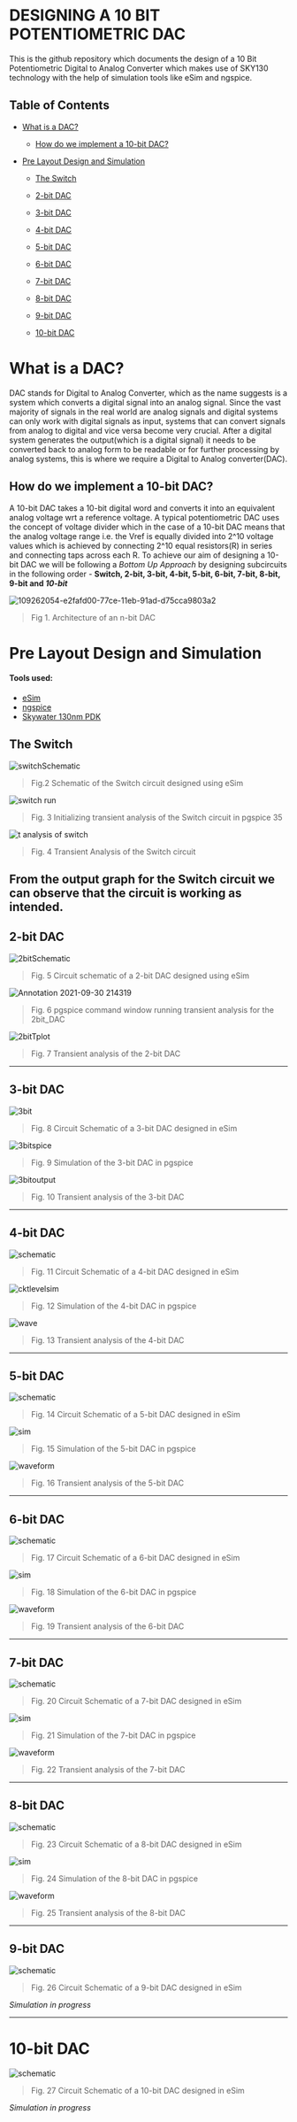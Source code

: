 # DESIGNING A 10 BIT POTENTIOMETRIC DAC

This is the github repository which documents the design of a 10 Bit Potentiometric Digital to Analog Converter which makes use of SKY130 technology with the help of simulation tools like eSim and ngspice. 

## Table of Contents
- [What is a DAC?](#what-is-a-dac-)
  * [How do we implement a 10-bit DAC?](#how-do-we-implement-a-10-bit-dac-)
- [Pre Layout Design and Simulation](#pre-layout-design-and-simulation)

  * [The Switch](#the-switch)
  
  * [2-bit DAC](#2-bit-dac)
  * [3-bit DAC](#3-bit-dac)
  * [4-bit DAC](#4-bit-dac)
  * [5-bit DAC](#5-bit-dac)
  * [6-bit DAC](#6-bit-dac)
  * [7-bit DAC](#7-bit-dac)
  * [8-bit DAC](#8-bit-dac)
  * [9-bit DAC](#9-bit-dac)
  * [10-bit DAC](#10-bit-dac)



# What is a DAC?
DAC stands for Digital to Analog Converter, which as the name suggests is a system which converts a digital signal into an analog signal. Since the vast majority of signals in the real world are analog signals and digital systems can only work with digital signals as input, systems that can convert signals from analog to digital and vice versa become very crucial. After a digital system generates the output(which is a digital signal) it needs to be converted back to analog form to be readable or for further processing by analog systems, this is where we require a Digital to Analog converter(DAC).

## How do we implement a 10-bit DAC?
A 10-bit DAC takes a 10-bit digital word and converts it into an equivalent analog voltage wrt a reference voltage. A typical potentiometric DAC uses the concept of voltage divider which in the case of a 10-bit DAC means that the analog voltage range i.e. the Vref is equally divided into 2^10 voltage values which is achieved by connecting 2^10 equal resistors(R) in series and connecting taps across each R.
To achieve our aim of designing a 10-bit DAC we will be following a *Bottom Up Approach* by designing subcircuits in the following order - **Switch, 2-bit, 3-bit, 4-bit, 5-bit, 6-bit, 7-bit, 8-bit, 9-bit and _10-bit_**


![109262054-e2fafd00-77ce-11eb-91ad-d75cca9803a2](https://user-images.githubusercontent.com/65102677/135520524-4a72338f-8afe-49f8-9ba0-75c280808e6f.png)

> Fig 1. Architecture of an n-bit DAC

# Pre Layout Design and Simulation

#### Tools used:
- [eSim](https://esim.fossee.in/downloads)
- [ngspice](http://ngspice.sourceforge.net/download.html)
- [Skywater 130nm PDK](https://github.com/google/skywater-pdk)

## The Switch


![switchSchematic](https://user-images.githubusercontent.com/65102677/135567712-e788946b-b3ec-42e0-8754-e960bac498a9.png)


> Fig.2  Schematic of the Switch circuit designed using eSim

![switch run](https://user-images.githubusercontent.com/65102677/135523593-192ac68a-36cd-4ea4-a13b-2839ee9fde3a.png)
> Fig. 3 Initializing transient analysis of the Switch circuit in pgspice 35

![t analysis of switch](https://user-images.githubusercontent.com/65102677/135523910-cf68c23a-2c86-410e-aefe-39a621a1012e.png)

> Fig. 4 Transient Analysis of the Switch circuit 

From the output graph for the Switch circuit we can observe that the circuit is working as intended.
-------------------------------------------------------
## 2-bit DAC

![2bitSchematic](https://user-images.githubusercontent.com/65102677/135568324-d2053d63-0af6-4590-934d-43720dd0f4b7.png)

> Fig. 5 Circuit schematic of a 2-bit DAC designed using eSim

![Annotation 2021-09-30 214319](https://user-images.githubusercontent.com/65102677/135525558-916c4632-62d5-4858-b0b6-1bfb2d10a934.png)
> Fig. 6 pgspice command window running transient analysis for the 2bit_DAC


![2bitTplot](https://user-images.githubusercontent.com/65102677/135568574-315e6565-8315-4ffd-9473-8f7224349ebd.png)
> Fig. 7 Transient analysis of the 2-bit DAC
-------------------------------------------------------
## 3-bit DAC

![3bit](https://user-images.githubusercontent.com/65102677/135658426-11ff328b-c0b9-49e0-8ea1-f6a29e029bf6.png)
> Fig. 8 Circuit Schematic of a 3-bit DAC designed in eSim

![3bitspice](https://user-images.githubusercontent.com/65102677/135658471-47c21e9c-fa89-4639-a4ad-c00fab75f8bb.png)
> Fig. 9 Simulation of the 3-bit DAC in pgspice

![3bitoutput](https://user-images.githubusercontent.com/65102677/135658502-d233f94b-8c88-41f7-afd8-2ec36c6356df.png)
> Fig. 10 Transient analysis of the 3-bit DAC
-------------------------------------------------------
## 4-bit DAC

![schematic](https://user-images.githubusercontent.com/65102677/135658959-1b271e61-5553-467c-840a-c9e54a93529f.png)
> Fig. 11 Circuit Schematic of a 4-bit DAC designed in eSim 

![cktlevelsim](https://user-images.githubusercontent.com/65102677/135658986-4cd6d960-0758-49a0-870f-d71a7c600279.png)
> Fig. 12 Simulation of the 4-bit DAC in pgspice

![wave](https://user-images.githubusercontent.com/65102677/135659019-43c6ef8f-118e-4b44-b011-1ec6f0ac27e1.png)
> Fig. 13 Transient analysis of the 4-bit DAC
-------------------------------------------------------
## 5-bit DAC

![schematic](https://user-images.githubusercontent.com/65102677/135659268-dfa0271d-f84c-4c72-b1a8-25585224e368.png)
> Fig. 14 Circuit Schematic of a 5-bit DAC designed in eSim

![sim](https://user-images.githubusercontent.com/65102677/135659286-83074922-fb2c-4392-bf12-d0c2faef7b5c.png)
> Fig. 15 Simulation of the 5-bit DAC in pgspice

![waveform](https://user-images.githubusercontent.com/65102677/135659302-5025e415-88eb-48e5-a29f-0dbeca2d4afb.png)
> Fig. 16 Transient analysis of the 5-bit DAC
-------------------------------------------------------
## 6-bit DAC

![schematic](https://user-images.githubusercontent.com/65102677/135659651-328f9924-fc0b-4471-b013-6a9afb7a5f2f.png)
> Fig. 17 Circuit Schematic of a 6-bit DAC designed in eSim

![sim](https://user-images.githubusercontent.com/65102677/135659663-de78a334-080d-4efb-b487-51ed35bc16ed.png)
> Fig. 18 Simulation of the 6-bit DAC in pgspice

![waveform](https://user-images.githubusercontent.com/65102677/135659675-b369a97f-c6a5-4ccc-b549-26250c55e757.png)
> Fig. 19 Transient analysis of the 6-bit DAC
-------------------------------------------------------
## 7-bit DAC

![schematic](https://user-images.githubusercontent.com/65102677/135660194-d35ba46a-584c-479f-9c2d-26aee8ee0584.png)
> Fig. 20 Circuit Schematic of a 7-bit DAC designed in eSim

![sim](https://user-images.githubusercontent.com/65102677/135660274-00012481-9791-482e-b75c-9cfaa8d030c7.png)
> Fig. 21 Simulation of the 7-bit DAC in pgspice

![waveform](https://user-images.githubusercontent.com/65102677/135660407-d6ce3d94-5c2c-4dc4-bfc5-9b38a3c64e1b.png)
> Fig. 22 Transient analysis of the 7-bit DAC
-------------------------------------------------------
## 8-bit DAC

![schematic](https://user-images.githubusercontent.com/65102677/135660555-e852538d-9f1e-4702-9098-c7cda73c49d9.png)
> Fig. 23 Circuit Schematic of a 8-bit DAC designed in eSim

![sim](https://user-images.githubusercontent.com/65102677/135660614-f1db3175-9a36-4f19-8f66-f0d4a4d5c465.png)
> Fig. 24 Simulation of the 8-bit DAC in pgspice

![waveform](https://user-images.githubusercontent.com/65102677/135660694-164b7059-3f9b-4ec7-8438-e73bb001cf17.png)
> Fig. 25 Transient analysis of the 8-bit DAC
-------------------------------------------------------
## 9-bit DAC

![schematic](https://user-images.githubusercontent.com/65102677/135660878-f7f93f75-687b-47ba-860a-f12d83f95878.png)
> Fig. 26 Circuit Schematic of a 9-bit DAC designed in eSim

*Simulation in progress*

-------------------------------------------------------
# 10-bit DAC

![schematic](https://user-images.githubusercontent.com/65102677/135661186-935bdb41-0821-4d17-b4b8-f8abdc572849.png)
> Fig. 27 Circuit Schematic of a 10-bit DAC designed in eSim

*Simulation in progress*










